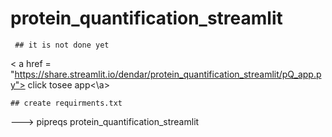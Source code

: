# protein_quantification_streamlit

     ## it is not done yet 
< a href = "https://share.streamlit.io/dendar/protein_quantification_streamlit/pQ_app.py"> click tosee app<\a>


    ## create requirments.txt
---> pipreqs protein_quantification_streamlit